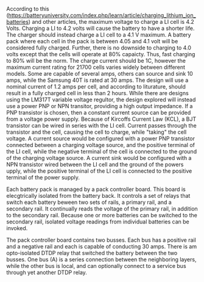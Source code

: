 According to this (https://batteryuniversity.com/index.php/learn/article/charging_lithium_ion_batteries) and other articles, the maximum voltage to charge a LI cell is 4.2 Volts. Charging a LI to 4.2 volts will cause the battery to have a shorter life. The charger should instead charge a LI cell to a 4.1 V maximum. A battery pack where each cell in the pack is between 4.05 and 4.1 volt will be considered fully charged. Further, there is no downside to charging to 4.0 volts except that the cells will operate at 80% capaicty. Thus, fast charging to 80% will be the norm. The charge current should be 1C, however the maximum current rating for 21700 cells varies widely between different models. Some are capable of several amps, others can source and sink 10 amps, while the Samsung 40T is rated at 30 amps. The design will use a nominal current of 1.2 amps per cell, and according to liturature, should result in a fully charged cell in less than 2 hours. While there are designs using the LM317T variable voltage regultor, the design explored will instead use a power PNP or NPN transitor, providing a high output impedance. If a PNP transistor is chosen, then a constant current source can be provided from a voltage power supply. Because of Kircoffs Current Law (KCL), a BJT transistor can be wired in series with the LI cell. Current passes through the transistor and the cell, causing the cell to charge, while "taking" the cell voltage. A current source would be configured with a power PNP transistor connected between a charging voltage source, and the positive terminal of the LI cell, while the negative terminal of the cell is connected to the ground of the charging voltage source. A current sink would be configured with a NPN transistor wired between the LI cell and the ground of the powers upply, while the positive terminal of the LI cell is connected to the positive terminal of the power supply.

Each battery pack is managed by a pack controller board. This board is elecgtrically isolated from the battery back. It controls a set of relays that switch each battery beween two sets of rails, a primary rail, and a secondary rail. It continually reads the voltage of the primary rail, in addition to the secondary rail. Because one or more batteries can be switched to the secondary rail, isolated voltage readings from individual batteries can be invoked.

The pack controller board contains two busses. Each bus has a positive rail and a negative rail and each is capable of conducting 30 amps. There is am opto-isolated DTDP relay that switched the battery between the two busses. One bus (A) is a series connection between the neighboring layers, while the other bus is local, and can optionally connect to a service bus through yet another DTDP relay.
  
